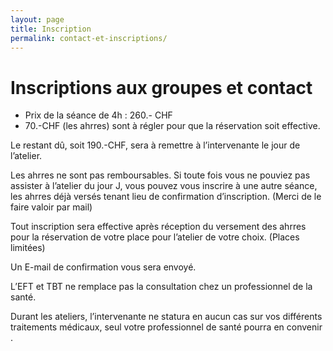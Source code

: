 ```yaml
---
layout: page
title: Inscription
permalink: contact-et-inscriptions/
---
```


# Inscriptions aux groupes et contact

- Prix de la séance de 4h : 260.- CHF
- 70.-CHF  (les ahrres) sont à régler pour que la réservation soit effective.

Le restant dû, soit 190.-CHF, sera à remettre à l’intervenante le jour de l’atelier.

Les ahrres ne sont pas remboursables. Si toute fois vous ne pouviez pas assister à l’atelier du jour J, vous pouvez vous inscrire à une autre séance, les ahrres déjà versés tenant lieu de confirmation d’inscription. (Merci de le faire valoir par mail)

Tout inscription sera effective après réception du versement des ahrres pour la réservation de votre place pour l’atelier de votre choix. (Places limitées)

Un E-mail de confirmation vous sera envoyé.

L’EFT et TBT ne remplace pas la consultation chez un professionnel de la santé.

Durant les ateliers, l’intervenante ne statura en aucun cas sur vos différents traitements médicaux, seul votre professionnel de santé pourra en convenir .

